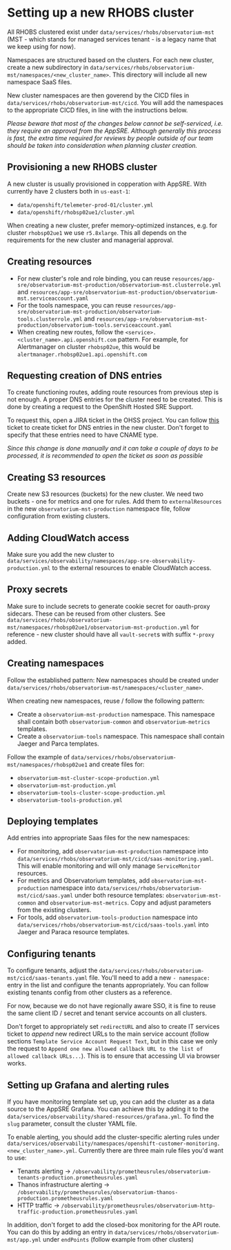 # Setting up a new RHOBS cluster
All RHOBS clustered exist under `data/services/rhobs/observatorium-mst` (MST - which stands for managed services tenant - is a legacy name that we keep using for now).

Namespaces are structured based on the clusters. For each new cluster, create a new subdirectory in `data/services/rhobs/observatorium-mst/namespaces/<new_cluster_name>`. This directory will include all new namespace SaaS files.

New cluster namespaces are then goverend by the CICD files in `data/services/rhobs/observatorium-mst/cicd`. You will add the namespaces to the appropriate CICD files, in line with the instructions below.

_Please beware that most of the changes below cannot be self-serviced, i.e. they require an approval from the AppSRE. Although generally this process is fast, the extra time required for reviews by people outside of our team should be taken into consideration when planning cluster creation._

## Provisioning a new RHOBS cluster
A new cluster is usually provisioned in copperation with AppSRE. With currently have 2 clusters both in `us-east-1`:
- `data/openshift/telemeter-prod-01/cluster.yml`
- `data/openshift/rhobsp02ue1/cluster.yml`

When creating a new cluster, prefer memory-optimized instances, e.g. for cluster `rhobsp02ue1` we use `r5.8xlarge`. This all depends on the requirements for the new cluster and managerial approval.

## Creating resources
- For new cluster's role and role binding, you can reuse `resources/app-sre/observatorium-mst-production/observatorium-mst.clusterrole.yml` and `resources/app-sre/observatorium-mst-production/observatorium-mst.serviceaccount.yaml`
- For the tools namespace, you can reuse `resources/app-sre/observatorium-mst-production/observatorium-tools.clusterrole.yml` and `resources/app-sre/observatorium-mst-production/observatorium-tools.serviceaccount.yaml`
- When creating new routes, follow the `<service>.<cluster_name>.api.openshift.com` pattern. For example, for Alertmanager on cluster `rhobsp02ue`, this would be `alertmanager.rhobsp02ue1.api.openshift.com`

## Requesting creation of DNS entries
To create functioning routes, adding route resources from previous step is not enough. A proper DNS entries for the cluster need to be created. This is done by creating a request to the OpenShift Hosted SRE Support.

To request this, open a JIRA ticket in the OHSS project. You can follow [this](https://issues.redhat.com/browse/OHSS-14411) ticket to create ticket for DNS entries in the new cluster. Don't forget to specify that these entries need to have CNAME type.

_Since this change is done manually and it can take a couple of days to be processed, it is recommended to open the ticket as soon as possible_

## Creating S3 resources
Create new S3 resources (buckets) for the new cluster. We need two buckets - one for metrics and one for rules. Add them to `externalResources` in the new `observatorium-mst-production` namespace file, follow configuration from existing clusters.

## Adding CloudWatch access
Make sure you add the new cluster to `data/services/observability/namespaces/app-sre-observability-production.yml` to the external resources to enable CloudWatch access.

## Proxy secrets
Make sure to include secrets to generate cookie secret for oauth-proxy sidecars. These can be reused from other clusters. See `data/services/rhobs/observatorium-mst/namespaces/rhobsp02ue1/observatorium-mst-production.yml` for reference - new cluster should have all `vault-secret`s with suffix `*-proxy` added.

## Creating namespaces
Follow the established pattern: New namespaces should be created under `data/services/rhobs/observatorium-mst/namespaces/<cluster_name>`.

When creating new namespaces, reuse / follow the following pattern:
- Create a `observatorium-mst-production` namespace. This namespace shall contain both `observatorium-common` and `observatorium-metrics` templates.
- Create a `observatorium-tools` namespace. This namespace shall contain Jaeger and Parca templates.

Follow the example of `data/services/rhobs/observatorium-mst/namespaces/rhobsp02ue1` and create files for:
- `observatorium-mst-cluster-scope-production.yml`
- `observatorium-mst-production.yml`
- `observatorium-tools-cluster-scope-production.yml`
- `observatorium-tools-production.yml`

## Deploying templates
Add entries into appropriate Saas files for the new namespaces:
- For monitoring, add `observatorium-mst-production` namespace into `data/services/rhobs/observatorium-mst/cicd/saas-monitoring.yaml`. This will enable monitoring and will only manage `ServiceMonitor` resources.
- For metrics and Observatorium templates, add `observatorium-mst-production` namespace into `data/services/rhobs/observatorium-mst/cicd/saas.yaml` under both resource templates: `observatorium-mst-common` and `observatorium-mst-metrics`. Copy and adjust parameters from the existing clusters.
- For tools, add `observatorium-tools-production` namespace into `data/services/rhobs/observatorium-mst/cicd/saas-tools.yaml` into Jaeger and Paraca resource templates.

## Configuring tenants
To configure tenants, adjust the `data/services/rhobs/observatorium-mst/cicd/saas-tenants.yaml` file. You'll need to add a new `- namespace:` entry in the list and configure the tenants appropriately. You can follow existing tenants config from other clusters as a reference.

For now, because we do not have regionally aware SSO, it is fine to reuse the same client ID / secret and tenant service accounts on all clusters.

Don't forget to appropriately set `redirectURL` and also to create IT services ticket to _append_ new redirect URLs to the main service account (follow sections `Template Service Account Request Text`, but in this case we only the request to `Append one new allowed callback URL to the list of allowed callback URLs...`). This is to ensure that accessing UI via browser works.

## Setting up Grafana and alerting rules
If you have monitoring template set up, you can add the cluster as a data source to the AppSRE Grafana. You can achieve this by adding it to the `data/services/observability/shared-resources/grafana.yml`. To find the `slug` parameter, consult the cluster YAML file.

To enable alerting, you should add the cluster-specific alerting rules under `data/services/observability/namespaces/openshift-customer-monitoring.<new_cluster_name>.yml`. Currently there are three main rule files you'd want to use:
- Tenants alerting -> `/observability/prometheusrules/observatorium-tenants-production.prometheusrules.yaml`
- Thanos infrastructure alerting -> `/observability/prometheusrules/observatorium-thanos-production.prometheusrules.yaml`
- HTTP traffic -> `/observability/prometheusrules/observatorium-http-traffic-production.prometheusrules.yaml`

In addition, don't forget to add the closed-box monitoring for the API route. You can do this by adding an entry in `data/services/rhobs/observatorium-mst/app.yml` under `endPoints` (follow example from other clusters)
